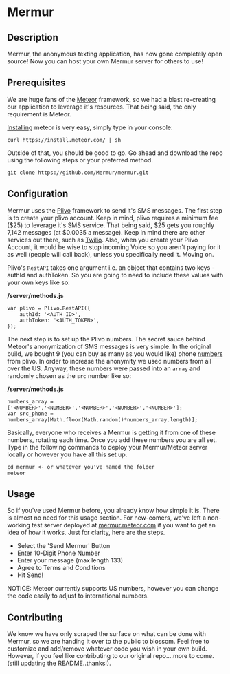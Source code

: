 # Mermur

## Description

Mermur, the anonymous texting application, has now gone completely open source! Now you can host your own Mermur server for others to use! 

## Prerequisites

We are huge fans of the [Meteor](https://www.meteor.com) framework, so we had a blast re-creating our application to leverage it's resources. That being said, the only requirement is Meteor.
 
[Installing](https://www.meteor.com/install) meteor is very easy, simply type in your console:

    curl https://install.meteor.com/ | sh

Outside of that, you should be good to go. Go ahead and download the repo using the following steps or your preferred method.

    git clone https://github.com/Mermur/mermur.git
    
    
## Configuration

Mermur uses the [Plivo](https://www.plivo.com/) framework to send it's SMS messages. The first step is to create your plivo account. Keep in mind, plivo requires a minimum fee  ($25) to leverage it's SMS service. That being said, $25 gets you roughly 7,142 messages (at $0.0035 a message). Keep in mind there are other services out there, such as [Twilio](https://www.twilio.com/). Also, when you create your Plivo Account, it would be wise to stop incoming Voice so you aren't paying for it as well (people will call back), unless you specifically need it. Moving on.

Plivo's `RestAPI` takes one argument i.e. an object that contains two keys - authId and authToken. So you are going to need to include these values with your own keys like so:

**/server/methods.js**

    var plivo = Plivo.RestAPI({
		authId: '<AUTH_ID>', 
		authToken: '<AUTH_TOKEN>',
	});
	
The next step is to set up the Plivo numbers. The secret sauce behind Meteor's anonymization of SMS messages is very simple. In the original build, we bought  9 (you can buy as many as you would like) phone [numbers](https://manage.plivo.com/number/search/) from plivo. In order to increase the anonymity we used numbers from all over the US. Anyway, these numbers were passed into an `array` and randomly chosen as the `src` number like so:

**/server/methods.js**

    numbers_array = ['<NUMBER>','<NUMBER>','<NUMBER>','<NUMBER>','<NUMBER>'];
	var src_phone = numbers_array[Math.floor(Math.random()*numbers_array.length)];

Basically, everyone who receives a Mermur is getting it from one of these numbers, rotating each time. Once you add these numbers you are all set. Type in the following commands to deploy your Mermur/Meteor server locally or however you have all this set up.

    cd mermur <- or whatever you've named the folder
    meteor

## Usage

So if you've used Mermur before, you already know how simple it is. There is almost no need for this usage section. For new-comers, we've left a non-working test server deployed at [mermur.meteor.com](https://mermur.meteor.com) if you want to get an idea of how it works. Just for clarity, here are the steps.

* Select the 'Send Mermur' Button
* Enter 10-Digit Phone Number
* Enter your message (max length 133)
* Agree to Terms and Conditions
* Hit Send!

NOTICE: Meteor currently supports US numbers, however you can change the code easily to  adjust to international numbers. 

## Contributing

We know we have only scraped the surface on what can be done with Mermur, so we are handing it over to the public to blossom. Feel free to customize and add/remove whatever code you wish in your own build. However, if you feel like contributing to our original repo....more to come. (still updating the README..thanks!).

